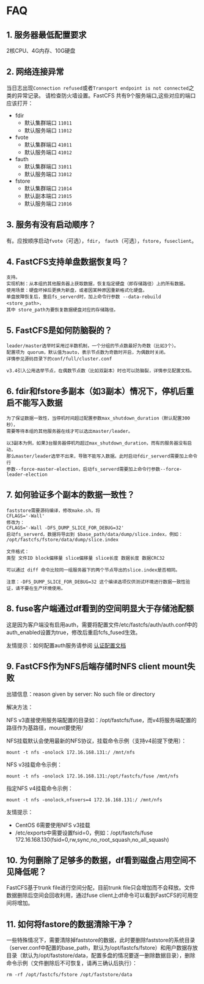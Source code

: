 # FAQ

## 1. 服务器最低配置要求

2核CPU、4G内存、10G硬盘

## 2. 网络连接异常

当日志出现`Connection refused`或者`Transport endpoint is not connected`之类的异常记录。
请检查防火墙设置。FastCFS 共有9个服务端口,这些对应的端口应该打开：

* fdir
  * 默认集群端口 `11011`
  * 默认服务端口 `11012`
* fvote
  * 默认集群端口 `41011`
  * 默认服务端口 `41012`
* fauth
  * 默认集群端口 `31011`
  * 默认服务端口 `31012`
* fstore
  * 默认集群端口 `21014`
  * 默认副本端口 `21015`
  * 默认服务端口 `21016`


## 3. 服务有没有启动顺序？

有。应按顺序启动`fvote`（可选），`fdir`， `fauth`（可选），`fstore`，`fuseclient`。

## 4. FastCFS支持单盘数据恢复吗？

```
支持。
实现机制：从本组的其他服务器上获取数据，恢复指定硬盘（即存储路径）上的所有数据。
使用场景：硬盘坏掉后更换为新盘，或者因某种原因重新格式化硬盘。
单盘故障恢复后，重启fs_serverd时，加上命令行参数 --data-rebuild <store_path>，
其中 store_path为要恢复数据硬盘对应的存储路径。
```

## 5. FastCFS是如何防脑裂的？

```
leader/master选举时采用过半数机制，一个分组的节点数最好为奇数（比如3个）。
配置项为 quorum，默认值为auto，表示节点数为奇数时开启，为偶数时关闭。
详情参见源码目录下的conf/full/cluster.conf

v3.4引入公用选举节点，在偶数节点数（比如双副本）时也可以防脑裂，详情参见配置文档。
```

## 6. fdir和fstore多副本（如3副本）情况下，停机后重启不能写入数据

```
为了保证数据一致性，当停机时间超过配置参数max_shutdown_duration（默认配置300秒），
需要等待本组的其他服务器在线才可以选出master/leader。

以3副本为例，如果3台服务器停机均超过max_shutdown_duration，而有的服务器没有启动，
那么master/leader选举不出来，导致不能写入数据。此时启动fdir_serverd需要加上命令行
参数--force-master-election，启动fs_serverd需要加上命令行参数--force-leader-election
```

## 7. 如何验证多个副本的数据一致性？

```
faststore需要源码编译，修改make.sh，将
CFLAGS='-Wall'
修改为：
CFLAGS='-Wall -DFS_DUMP_SLICE_FOR_DEBUG=32'
启动fs_serverd，数据将导出到 $base_path/data/dump/slice.index，例如：
/opt/fastcfs/fstore/data/dump/slice.index

文件格式：
类型 文件ID block偏移量 slice偏移量 slice长度 数据长度 数据CRC32

可以通过 diff 命令比较同一组服务器下的两个节点导出的slice.index是否相同。

注意：-DFS_DUMP_SLICE_FOR_DEBUG=32 这个编译选项仅供测试环境进行数据一致性验证，请不要在生产环境使用。

```

## 8. fuse客户端通过df看到的空间明显大于存储池配额

这是因为客户端没有启用auth，需要将配置文件/etc/fastcfs/auth/auth.conf中的auth_enabled设置为true，修改后重启fcfs_fused生效。

友情提示：如何配置auth服务请参阅 [认证配置文档](AUTH-zh_CN.md)

## 9. FastCFS作为NFS后端存储时NFS client mount失败

出错信息：reason given by server: No such file or directory

解决方法：

NFS v3直接使用服务端配置的目录如：/opt/fastcfs/fuse，而v4将服务端配置的路径作为基路径，mount要使用/

NFS挂载默认会使用最新的NFS协议，挂载命令示例（支持v4前提下使用）：
```
mount -t nfs -onolock 172.16.168.131:/ /mnt/nfs
```

NFS v3挂载命令示例：
```
mount -t nfs -onolock 172.16.168.131:/opt/fastcfs/fuse /mnt/nfs
```

指定NFS v4挂载命令示例：
```
mount -t nfs -onolock,nfsvers=4 172.16.168.131:/ /mnt/nfs
```

友情提示：
   * CentOS 6需要使用NFS v3挂载
   * /etc/exports中需要设置fsid=0，例如：/opt/fastcfs/fuse 172.16.168.130(fsid=0,rw,sync,no_root_squash,no_all_squash)

## 10. 为何删除了足够多的数据，df看到磁盘占用空间不见降低呢？

FastCFS基于trunk file进行空间分配，目前trunk file只会增加而不会释放。文件数据删除后空间会回收利用，通过fuse client上df命令可以看到FastCFS的可用空间将增加。

## 11. 如何将fastore的数据清除干净？

一些特殊情况下，需要清除掉faststore的数据，此时要删除faststore的系统目录（server.conf中配置的base_path，默认为/opt/fastcfs/fstore）和用户数据存放目录（默认为/opt/faststore/data，配置多盘的情况要逐一删除数据目录），删除命令示例（文件删除后不可恢复，请再三确认后执行）：
```
rm -rf /opt/fastcfs/fstore /opt/faststore/data
```
